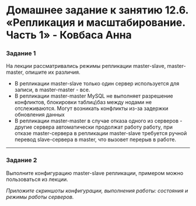 # Домашнее задание к занятию 12.6. «Репликация и масштабирование. Часть 1» - Ковбаса Анна

### Задание 1

На лекции рассматривались режимы репликации master-slave, master-master, опишите их различия. 

- В репликации master-slave только один сервер используется для записи, в master-master - все. 
- В репликации master-master MySQL не выполняет разрешение конфликтов, блокировки таблиц\баз между нодами не отслеживаются. Могут возникать конфликты из-за задержки обновления данных
- В репликации master-master в случае отказа одного из серверов - другие сервера автоматически продолжат работу работу, при отказе master-сервера в репликации master-slave требуется ручной перевод slave-сервера в master, что вызовет перерыв в работе.

---

### Задание 2

Выполните конфигурацию master-slave репликации, примером можно пользоваться из лекции.

*Приложите скриншоты конфигурации, выполнения работы: состояния и режимы работы серверов.*

